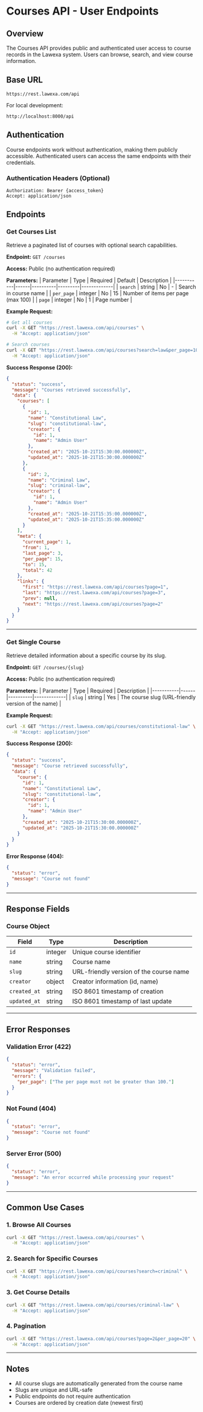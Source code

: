 # Courses API - User Endpoints

## Overview
The Courses API provides public and authenticated user access to course records in the Lawexa system. Users can browse, search, and view course information.

## Base URL
```
https://rest.lawexa.com/api
```
For local development:
```
http://localhost:8000/api
```

## Authentication
Course endpoints work without authentication, making them publicly accessible. Authenticated users can access the same endpoints with their credentials.

### Authentication Headers (Optional)
```http
Authorization: Bearer {access_token}
Accept: application/json
```

## Endpoints

### Get Courses List
Retrieve a paginated list of courses with optional search capabilities.

**Endpoint:** `GET /courses`

**Access:** Public (no authentication required)

**Parameters:**
| Parameter | Type | Required | Default | Description |
|-----------|------|----------|---------|-------------|
| `search` | string | No | - | Search in course name |
| `per_page` | integer | No | 15 | Number of items per page (max 100) |
| `page` | integer | No | 1 | Page number |

**Example Request:**
```bash
# Get all courses
curl -X GET "https://rest.lawexa.com/api/courses" \
  -H "Accept: application/json"

# Search courses
curl -X GET "https://rest.lawexa.com/api/courses?search=law&per_page=10" \
  -H "Accept: application/json"
```

**Success Response (200):**
```json
{
  "status": "success",
  "message": "Courses retrieved successfully",
  "data": {
    "courses": [
      {
        "id": 1,
        "name": "Constitutional Law",
        "slug": "constitutional-law",
        "creator": {
          "id": 1,
          "name": "Admin User"
        },
        "created_at": "2025-10-21T15:30:00.000000Z",
        "updated_at": "2025-10-21T15:30:00.000000Z"
      },
      {
        "id": 2,
        "name": "Criminal Law",
        "slug": "criminal-law",
        "creator": {
          "id": 1,
          "name": "Admin User"
        },
        "created_at": "2025-10-21T15:35:00.000000Z",
        "updated_at": "2025-10-21T15:35:00.000000Z"
      }
    ],
    "meta": {
      "current_page": 1,
      "from": 1,
      "last_page": 3,
      "per_page": 15,
      "to": 15,
      "total": 42
    },
    "links": {
      "first": "https://rest.lawexa.com/api/courses?page=1",
      "last": "https://rest.lawexa.com/api/courses?page=3",
      "prev": null,
      "next": "https://rest.lawexa.com/api/courses?page=2"
    }
  }
}
```

---

### Get Single Course
Retrieve detailed information about a specific course by its slug.

**Endpoint:** `GET /courses/{slug}`

**Access:** Public (no authentication required)

**Parameters:**
| Parameter | Type | Required | Description |
|-----------|------|----------|-------------|
| `slug` | string | Yes | The course slug (URL-friendly version of the name) |

**Example Request:**
```bash
curl -X GET "https://rest.lawexa.com/api/courses/constitutional-law" \
  -H "Accept: application/json"
```

**Success Response (200):**
```json
{
  "status": "success",
  "message": "Course retrieved successfully",
  "data": {
    "course": {
      "id": 1,
      "name": "Constitutional Law",
      "slug": "constitutional-law",
      "creator": {
        "id": 1,
        "name": "Admin User"
      },
      "created_at": "2025-10-21T15:30:00.000000Z",
      "updated_at": "2025-10-21T15:30:00.000000Z"
    }
  }
}
```

**Error Response (404):**
```json
{
  "status": "error",
  "message": "Course not found"
}
```

---

## Response Fields

### Course Object
| Field | Type | Description |
|-------|------|-------------|
| `id` | integer | Unique course identifier |
| `name` | string | Course name |
| `slug` | string | URL-friendly version of the course name |
| `creator` | object | Creator information (id, name) |
| `created_at` | string | ISO 8601 timestamp of creation |
| `updated_at` | string | ISO 8601 timestamp of last update |

---

## Error Responses

### Validation Error (422)
```json
{
  "status": "error",
  "message": "Validation failed",
  "errors": {
    "per_page": ["The per page must not be greater than 100."]
  }
}
```

### Not Found (404)
```json
{
  "status": "error",
  "message": "Course not found"
}
```

### Server Error (500)
```json
{
  "status": "error",
  "message": "An error occurred while processing your request"
}
```

---

## Common Use Cases

### 1. Browse All Courses
```bash
curl -X GET "https://rest.lawexa.com/api/courses" \
  -H "Accept: application/json"
```

### 2. Search for Specific Courses
```bash
curl -X GET "https://rest.lawexa.com/api/courses?search=criminal" \
  -H "Accept: application/json"
```

### 3. Get Course Details
```bash
curl -X GET "https://rest.lawexa.com/api/courses/criminal-law" \
  -H "Accept: application/json"
```

### 4. Pagination
```bash
curl -X GET "https://rest.lawexa.com/api/courses?page=2&per_page=20" \
  -H "Accept: application/json"
```

---

## Notes
- All course slugs are automatically generated from the course name
- Slugs are unique and URL-safe
- Public endpoints do not require authentication
- Courses are ordered by creation date (newest first)
